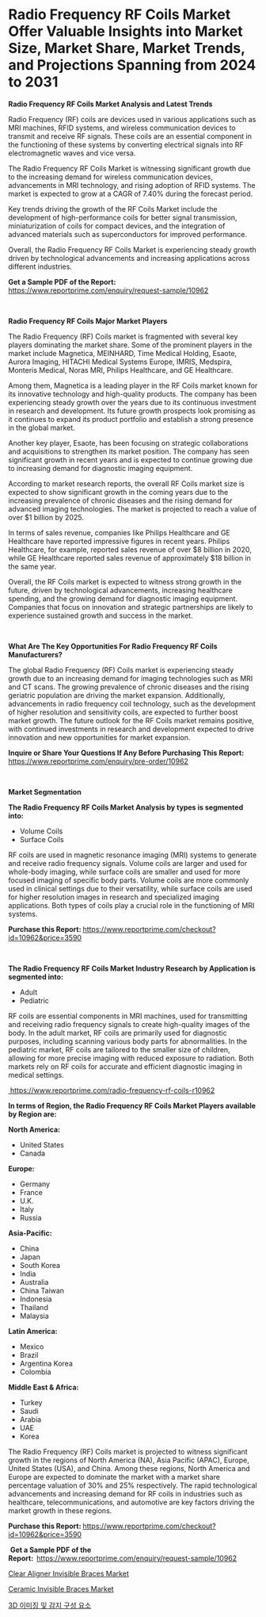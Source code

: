 <p><h1>Radio Frequency RF Coils Market Offer Valuable Insights into Market Size, Market Share, Market Trends, and Projections Spanning from 2024 to 2031</h1></p><p><strong>Radio Frequency RF Coils Market Analysis and Latest Trends</strong></p>
<p><p>Radio Frequency (RF) coils are devices used in various applications such as MRI machines, RFID systems, and wireless communication devices to transmit and receive RF signals. These coils are an essential component in the functioning of these systems by converting electrical signals into RF electromagnetic waves and vice versa.</p><p>The Radio Frequency RF Coils Market is witnessing significant growth due to the increasing demand for wireless communication devices, advancements in MRI technology, and rising adoption of RFID systems. The market is expected to grow at a CAGR of 7.40% during the forecast period.</p><p>Key trends driving the growth of the RF Coils Market include the development of high-performance coils for better signal transmission, miniaturization of coils for compact devices, and the integration of advanced materials such as superconductors for improved performance.</p><p>Overall, the Radio Frequency RF Coils Market is experiencing steady growth driven by technological advancements and increasing applications across different industries.</p></p>
<p><strong>Get a Sample PDF of the Report:&nbsp;</strong> <a href="https://www.reportprime.com/enquiry/request-sample/10962">https://www.reportprime.com/enquiry/request-sample/10962</a></p>
<p>&nbsp;</p>
<p><strong>Radio Frequency RF Coils Major Market Players</strong></p>
<p><p>The Radio Frequency (RF) Coils market is fragmented with several key players dominating the market share. Some of the prominent players in the market include Magnetica, MEINHARD, Time Medical Holding, Esaote, Aurora Imaging, HITACHI Medical Systems Europe, IMRIS, Medspira, Monteris Medical, Noras MRI, Philips Healthcare, and GE Healthcare.</p><p>Among them, Magnetica is a leading player in the RF Coils market known for its innovative technology and high-quality products. The company has been experiencing steady growth over the years due to its continuous investment in research and development. Its future growth prospects look promising as it continues to expand its product portfolio and establish a strong presence in the global market.</p><p>Another key player, Esaote, has been focusing on strategic collaborations and acquisitions to strengthen its market position. The company has seen significant growth in recent years and is expected to continue growing due to increasing demand for diagnostic imaging equipment.</p><p>According to market research reports, the overall RF Coils market size is expected to show significant growth in the coming years due to the increasing prevalence of chronic diseases and the rising demand for advanced imaging technologies. The market is projected to reach a value of over $1 billion by 2025.</p><p>In terms of sales revenue, companies like Philips Healthcare and GE Healthcare have reported impressive figures in recent years. Philips Healthcare, for example, reported sales revenue of over $8 billion in 2020, while GE Healthcare reported sales revenue of approximately $18 billion in the same year.</p><p>Overall, the RF Coils market is expected to witness strong growth in the future, driven by technological advancements, increasing healthcare spending, and the growing demand for diagnostic imaging equipment. Companies that focus on innovation and strategic partnerships are likely to experience sustained growth and success in the market.</p></p>
<p>&nbsp;</p>
<p><strong>What Are The Key Opportunities For Radio Frequency RF Coils Manufacturers?</strong></p>
<p><p>The global Radio Frequency (RF) Coils market is experiencing steady growth due to an increasing demand for imaging technologies such as MRI and CT scans. The growing prevalence of chronic diseases and the rising geriatric population are driving the market expansion. Additionally, advancements in radio frequency coil technology, such as the development of higher resolution and sensitivity coils, are expected to further boost market growth. The future outlook for the RF Coils market remains positive, with continued investments in research and development expected to drive innovation and new opportunities for market expansion.</p></p>
<p><strong>Inquire or Share Your Questions If Any Before Purchasing This Report:</strong> <a href="https://www.reportprime.com/enquiry/pre-order/10962">https://www.reportprime.com/enquiry/pre-order/10962</a></p>
<p>&nbsp;</p>
<p><strong>Market Segmentation</strong></p>
<p><strong>The Radio Frequency RF Coils Market Analysis by types is segmented into:</strong></p>
<p><ul><li>Volume Coils</li><li>Surface Coils</li></ul></p>
<p><p>RF coils are used in magnetic resonance imaging (MRI) systems to generate and receive radio frequency signals. Volume coils are larger and used for whole-body imaging, while surface coils are smaller and used for more focused imaging of specific body parts. Volume coils are more commonly used in clinical settings due to their versatility, while surface coils are used for higher resolution images in research and specialized imaging applications. Both types of coils play a crucial role in the functioning of MRI systems.</p></p>
<p><strong>Purchase this Report:&nbsp;</strong><a href="https://www.reportprime.com/checkout?id=10962&price=3590">https://www.reportprime.com/checkout?id=10962&price=3590</a></p>
<p>&nbsp;</p>
<p><strong>The Radio Frequency RF Coils Market Industry Research by Application is segmented into:</strong></p>
<p><ul><li>Adult</li><li>Pediatric</li></ul></p>
<p><p>RF coils are essential components in MRI machines, used for transmitting and receiving radio frequency signals to create high-quality images of the body. In the adult market, RF coils are primarily used for diagnostic purposes, including scanning various body parts for abnormalities. In the pediatric market, RF coils are tailored to the smaller size of children, allowing for more precise imaging with reduced exposure to radiation. Both markets rely on RF coils for accurate and efficient diagnostic imaging in medical settings.</p></p>
<p><a href="https://www.reportprime.com/radio-frequency-rf-coils-r10962">&nbsp;https://www.reportprime.com/radio-frequency-rf-coils-r10962</a></p>
<p><strong>In terms of Region, the Radio Frequency RF Coils Market Players available by Region are:</strong></p>
<p>
    <p> <strong> North America: </strong>
        <ul>
            <li>United States</li>
            <li>Canada</li>
        </ul>
        </p> 
    <p> <strong> Europe: </strong>
        <ul>
            <li>Germany</li>
            <li>France</li>
            <li>U.K.</li>
            <li>Italy</li>
            <li>Russia</li>
        </ul>
        </p> 
    <p> <strong> Asia-Pacific: </strong>
        <ul>
            <li>China</li>
            <li>Japan</li>
            <li>South Korea</li>
            <li>India</li>
            <li>Australia</li>
            <li>China Taiwan</li>
            <li>Indonesia</li>
            <li>Thailand</li>
            <li>Malaysia</li>
        </ul>
        </p> 
    <p> <strong> Latin America: </strong>
        <ul>
            <li>Mexico</li>
            <li>Brazil</li>
            <li>Argentina Korea</li>
            <li>Colombia</li>
        </ul>
        </p> 
    <p> <strong> Middle East & Africa: </strong>
        <ul>
            <li>Turkey</li>
            <li>Saudi</li>
            <li>Arabia</li>
            <li>UAE</li>
            <li>Korea</li>
        </ul>
    </p>
    </p>
<p><p>The Radio Frequency (RF) Coils market is projected to witness significant growth in the regions of North America (NA), Asia Pacific (APAC), Europe, United States (USA), and China. Among these regions, North America and Europe are expected to dominate the market with a market share percentage valuation of 30% and 25% respectively. The rapid technological advancements and increasing demand for RF coils in industries such as healthcare, telecommunications, and automotive are key factors driving the market growth in these regions.</p></p>
<p><strong>Purchase this Report: </strong><a href="https://www.reportprime.com/checkout?id=10962&price=3590">https://www.reportprime.com/checkout?id=10962&price=3590</a></p>
<p>&nbsp;<strong>Get a Sample PDF of the Report:&nbsp;&nbsp;</strong><a href="https://www.reportprime.com/enquiry/request-sample/10962">https://www.reportprime.com/enquiry/request-sample/10962</a></p>
<p><strong></strong></p>
<p><p><a href="https://github.com/LiamKanenood/Market-Research-Report-List-1/blob/main/clear-aligner-invisible-braces-market.md">Clear Aligner Invisible Braces Market</a></p><p><a href="https://github.com/pizolina/Market-Research-Report-List-5/blob/main/ceramic-invisible-braces-market.md">Ceramic Invisible Braces Market</a></p><p><a href="https://github.com/apple8975768/Market-Research-Report-List-1/blob/main/1554328122419.md">3D 이미징 및 감지 구성 요소</a></p></p>